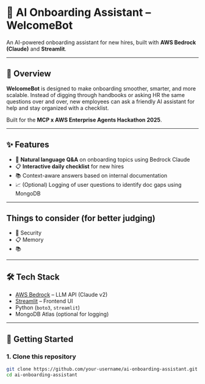 # 🤖 AI Onboarding Assistant – WelcomeBot

An AI-powered onboarding assistant for new hires, built with **AWS Bedrock (Claude)** and **Streamlit**.

---

## 🧠 Overview

**WelcomeBot** is designed to make onboarding smoother, smarter, and more scalable. Instead of digging through handbooks or asking HR the same questions over and over, new employees can ask a friendly AI assistant for help and stay organized with a checklist.

Built for the **MCP x AWS Enterprise Agents Hackathon 2025**.

---

## ✨ Features

- 💬 **Natural language Q&A** on onboarding topics using Bedrock Claude
- 📋 **Interactive daily checklist** for new hires
- 📚 Context-aware answers based on internal documentation
- 📈 (Optional) Logging of user questions to identify doc gaps using MongoDB

---
## Things to consider (for better judging)

- 💬 Security
- 📋 Memory
- 📚 

---

## 🛠 Tech Stack

- [AWS Bedrock](https://aws.amazon.com/bedrock/) – LLM API (Claude v2)
- [Streamlit](https://streamlit.io/) – Frontend UI
- Python (`boto3`, `streamlit`)
- MongoDB Atlas (optional for logging)

---

## 🚀 Getting Started

### 1. Clone this repository

```bash
git clone https://github.com/your-username/ai-onboarding-assistant.git
cd ai-onboarding-assistant

